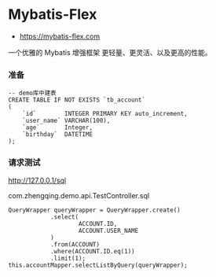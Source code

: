 # Mybatis-Flex

- https://mybatis-flex.com

一个优雅的 Mybatis 增强框架
更轻量、更灵活、以及更高的性能。

### 准备

```
-- demo库中建表
CREATE TABLE IF NOT EXISTS `tb_account`
(
    `id`        INTEGER PRIMARY KEY auto_increment,
    `user_name` VARCHAR(100),
    `age`       Integer,
    `birthday`  DATETIME
);
```

### 请求测试

http://127.0.0.1/sql

com.zhengqing.demo.api.TestController.sql

```
QueryWrapper queryWrapper = QueryWrapper.create()
            .select(
                    ACCOUNT.ID,
                    ACCOUNT.USER_NAME
            )
            .from(ACCOUNT)
            .where(ACCOUNT.ID.eq(1))
            .limit(1);
this.accountMapper.selectListByQuery(queryWrapper);
```


